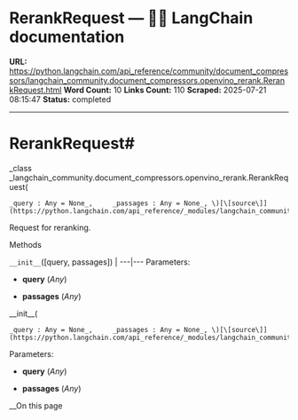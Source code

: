 # RerankRequest — 🦜🔗 LangChain  documentation

**URL:** https://python.langchain.com/api_reference/community/document_compressors/langchain_community.document_compressors.openvino_rerank.RerankRequest.html
**Word Count:** 10
**Links Count:** 110
**Scraped:** 2025-07-21 08:15:47
**Status:** completed

---

# RerankRequest\#

_class _langchain\_community.document\_compressors.openvino\_rerank.RerankRequest\(

    _query : Any = None_,     _passages : Any = None_, \)[\[source\]](https://python.langchain.com/api_reference/_modules/langchain_community/document_compressors/openvino_rerank.html#RerankRequest)\#     

Request for reranking.

Methods

`__init__`\(\[query, passages\]\) |    ---|---      Parameters:     

  * **query** \(_Any_\)

  * **passages** \(_Any_\)

\_\_init\_\_\(

    _query : Any = None_,     _passages : Any = None_, \)[\[source\]](https://python.langchain.com/api_reference/_modules/langchain_community/document_compressors/openvino_rerank.html#RerankRequest.__init__)\#     

Parameters:     

  * **query** \(_Any_\)

  * **passages** \(_Any_\)

__On this page
